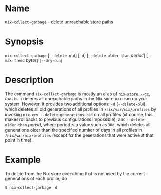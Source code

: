 # Name

`nix-collect-garbage` - delete unreachable store paths

# Synopsis

`nix-collect-garbage` [`--delete-old`] [`-d`] [`--delete-older-than` *period*] [`--max-freed` *bytes*] [`--dry-run`]

# Description

The command `nix-collect-garbage` is mostly an alias of [`nix-store
--gc`](nix-store.md#operation---gc), that is, it deletes all
unreachable paths in the Nix store to clean up your system. However,
it provides two additional options: `-d` (`--delete-old`), which
deletes all old generations of all profiles in `/nix/var/nix/profiles`
by invoking `nix-env --delete-generations old` on all profiles (of
course, this makes rollbacks to previous configurations impossible);
and `--delete-older-than` *period*, where period is a value such as
`30d`, which deletes all generations older than the specified number
of days in all profiles in `/nix/var/nix/profiles` (except for the
generations that were active at that point in time).

# Example

To delete from the Nix store everything that is not used by the current
generations of each profile, do

```console
$ nix-collect-garbage -d
```
